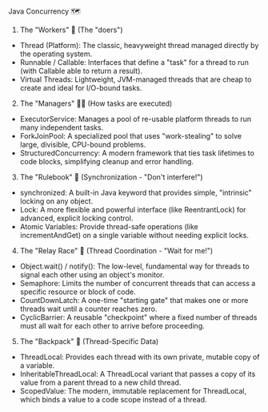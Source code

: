 Java Concurrency 🗺️


1. The "Workers" 🏃 (The "doers")
- Thread (Platform): The classic, heavyweight thread managed directly by the operating system.
- Runnable / Callable: Interfaces that define a "task" for a thread to run (with Callable able to return a result).
- Virtual Threads: Lightweight, JVM-managed threads that are cheap to create and ideal for I/O-bound tasks.

2. The "Managers" 🧑‍💼 (How tasks are executed)
- ExecutorService: Manages a pool of re-usable platform threads to run many independent tasks.
- ForkJoinPool: A specialized pool that uses "work-stealing" to solve large, divisible, CPU-bound problems.
- StructuredConcurrency: A modern framework that ties task lifetimes to code blocks, simplifying cleanup and error handling.

3. The "Rulebook" 📜 (Synchronization - "Don't interfere!")
- synchronized: A built-in Java keyword that provides simple, "intrinsic" locking on any object.
- Lock: A more flexible and powerful interface (like ReentrantLock) for advanced, explicit locking control.
- Atomic Variables: Provide thread-safe operations (like incrementAndGet) on a single variable without needing explicit locks.

4. The "Relay Race" 🏁 (Thread Coordination - "Wait for me!")
- Object.wait() / notify(): The low-level, fundamental way for threads to signal each other using an object's monitor.
- Semaphore: Limits the number of concurrent threads that can access a specific resource or block of code.
- CountDownLatch: A one-time "starting gate" that makes one or more threads wait until a counter reaches zero.
- CyclicBarrier: A reusable "checkpoint" where a fixed number of threads must all wait for each other to arrive before proceeding.

5. The "Backpack" 🎒 (Thread-Specific Data)
- ThreadLocal: Provides each thread with its own private, mutable copy of a variable.
- InheritableThreadLocal: A ThreadLocal variant that passes a copy of its value from a parent thread to a new child thread.
- ScopedValue: The modern, immutable replacement for ThreadLocal, which binds a value to a code scope instead of a thread.